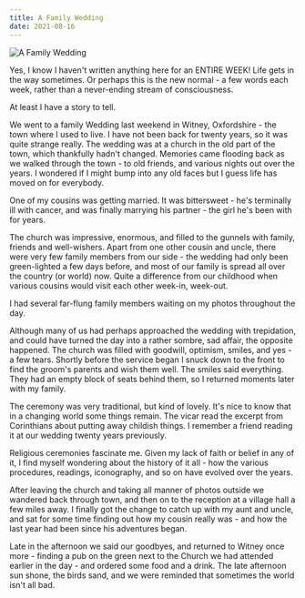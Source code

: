 ```yaml
---
title: A Family Wedding
date: 2021-08-16
---
```


![A Family Wedding](https://source.unsplash.com/Pll7AP6NFpY/1600x900)

Yes, I know I haven't written anything here for an ENTIRE WEEK! Life gets in the way sometimes. Or perhaps this is the new normal - a few words each week, rather than a never-ending stream of consciousness.

At least I have a story to tell.

We went to a family Wedding last weekend in Witney, Oxfordshire - the town where I used to live. I have not been back for twenty years, so it was quite strange really. The wedding was at a church in the old part of the town, which thankfully hadn't changed. Memories came flooding back as we walked through the town - to old friends, and various nights out over the years. I wondered if I might bump into any old faces but I guess life has moved on for everybody.

One of my cousins was getting married. It was bittersweet - he's terminally ill with cancer, and was finally marrying his partner - the girl he's been with for years.

The church was impressive, enormous, and filled to the gunnels with family, friends and well-wishers. Apart from one other cousin and uncle, there were very few family members from our side - the wedding had only been green-lighted a few days before, and most of our family is spread all over the country (or world) now. Quite a difference from our childhood when various cousins would visit each other week-in, week-out.

I had several far-flung family members waiting on my photos throughout the day.

Although many of us had perhaps approached the wedding with trepidation, and could have turned the day into a rather sombre, sad affair, the opposite happened. The church was filled with goodwill, optimism, smiles, and yes - a few tears. Shortly before the service began I snuck down to the front to find the groom's parents and wish them well. The smiles said everything. They had an empty block of seats behind them, so I returned moments later with my family.

The ceremony was very traditional, but kind of lovely. It's nice to know that in a changing world some things remain. The vicar read the excerpt from Corinthians about putting away childish things. I remember a friend reading it at our wedding twenty years previously.

Religious ceremonies fascinate me. Given my lack of faith or belief in any of it, I find myself wondering about the history of it all - how the various procedures, readings, iconography, and so on have evolved over the years.

After leaving the church and taking all manner of photos outside we wandered back through town, and then on to the reception at a village hall a few miles away. I finally got the change to catch up with my aunt and uncle, and sat for some time finding out how my cousin really was - and how the last year had been since his adventures began.

Late in the afternoon we said our goodbyes, and returned to Witney once more - finding a pub on the green next to the Church we had attended earlier in the day - and ordered some food and a drink. The late afternoon sun shone, the birds sand, and we were reminded that sometimes the world isn't all bad.
